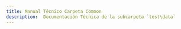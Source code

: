 ```yaml
---
title: Manual Técnico Carpeta Common
description:  Documentación Técnica de la subcarpeta `test\data`
---
```


